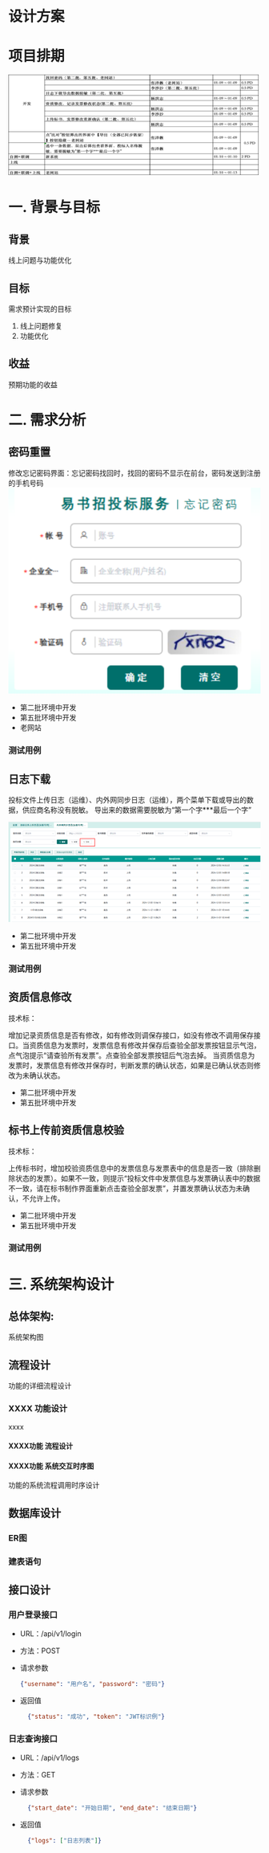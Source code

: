 
# 设计方案

# 项目排期
<img src="res/img.png" width = "500" height = "200" alt="图片名称" />

# 一. 背景与目标

## 背景
线上问题与功能优化

## 目标
需求预计实现的目标
1. 线上问题修复
2. 功能优化

## 收益
预期功能的收益

# 二. 需求分析

## 密码重置
修改忘记密码界面：忘记密码找回时，找回的密码不显示在前台，密码发送到注册的手机号码
![img_1.png](res/664899030404558856.png)
- 第二批环境中开发
- 第五批环境中开发
- 老网站

### 测试用例

## 日志下载
投标文件上传日志（运维）、内外网同步日志（运维），两个菜单下载或导出的数据，供应商名称没有脱敏。
导出来的数据需要脱敏为“第一个字***最后一个字”

![img.png](res/664899030404558857.png)
- 第二批环境中开发
- 第五批环境中开发

### 测试用例

## 资质信息修改
技术标：

增加记录资质信息是否有修改，如有修改则调保存接口，如没有修改不调用保存接口。当资质信息为发票时，发票信息有修改并保存后查验全部发票按钮显示气泡，点气泡提示“请查验所有发票”。点查验全部发票按钮后气泡去掉。
当资质信息为发票时，发票信息有修改并保存时，判断发票的确认状态，如果是已确认状态则修改为未确认状态。
- 第二批环境中开发
- 第五批环境中开发

## 标书上传前资质信息校验
技术标：

上传标书时，增加校验资质信息中的发票信息与发票表中的信息是否一致（排除删除状态的发票）。如果不一致，则提示“投标文件中发票信息与发票确认表中的数据不一致，请在标书制作界面重新点击查验全部发票”，并置发票确认状态为未确认，不允许上传。

- 第二批环境中开发
- 第五批环境中开发

### 测试用例

# 三. 系统架构设计

## 总体架构:
系统架构图

## 流程设计
功能的详细流程设计

### XXXX 功能设计
xxxx

#### XXXX功能 流程设计

#### XXXX功能 系统交互时序图
功能的系统流程调用时序设计

## 数据库设计

### ER图

### 建表语句


## 接口设计

### 用户登录接口

- URL：/api/v1/login

- 方法：POST

- 请求参数

    ```json
    {"username": "用户名", "password": "密码"}
    ```

- 返回值

    ```json
      {"status": "成功", "token": "JWT标识例"}
    ```

### 日志查询接口

- URL：/api/v1/logs

- 方法：GET

- 请求参数

    ```json
      {"start_date": "开始日期", "end_date": "结束日期"}
    ``` 

- 返回值

    ```json
      {"logs": ["日志列表"]}
    ```


